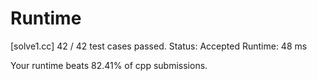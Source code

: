 # Runtime

[solve1.cc]
42 / 42 test cases passed.
Status: Accepted
Runtime: 48 ms

Your runtime beats 82.41% of cpp submissions.
